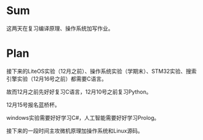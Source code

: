 # Sum

这两天在复习编译原理、操作系统加写作业。

# Plan

接下来的LiteOS实验（12月之前）、操作系统实验（学期末）、STM32实验、搜索引擎实验（12月16号之前）都需要C语言。

故而12月之前先好好复习C语言，12月10号之前复习Python。

12月15号报名蓝桥杯。

windows实验需要好好学习C#，人工智能需要好好学习Prolog。

接下来的一段时间主攻微机原理加操作系统和Linux源码。

